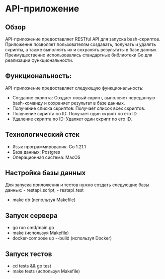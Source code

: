 #  API-приложение
##
## Обзор
API-приложение предоставляет RESTful API для запуска bash-скриптов. Приложение позволяет пользователям создавать, получать и удалять скрипты, а также выполнять их и сохранять результаты в базе данных. Преимущественно использовались стандартные библиотеки Go для реализации функциональности.

##
## Функциональность:

API-приложение предоставляет следующую функциональность:
- Создание скрипта: Создает новый скрипт, выполняет переданную bash-команду и сохраняет результат в базе данных.
- Получение списка скриптов: Получает список всех скриптов.
- Получение скрипта по ID: Получает один скрипт по его ID.
- Удаление скрипта по ID: Удаляет один скрипт по его ID.

##
## Технологический стек

- Язык программирования: Go 1.21.1
- База данных: Postgres
- Операционная система: MacOS

##
## Настройка базы данных
Для запуска приложения и тестов нужно создать следующие базы данных: - restapi_script, - restapi_test
- make db (используя Makefile)


##
## Запуск сервера
 
- go run cmd/main.go
- make (используя Makefile)
- docker-compose up --build (используя Docker) 

##
## Запуск тестов
- cd tests && go test
- make tests (используя Makefile)

